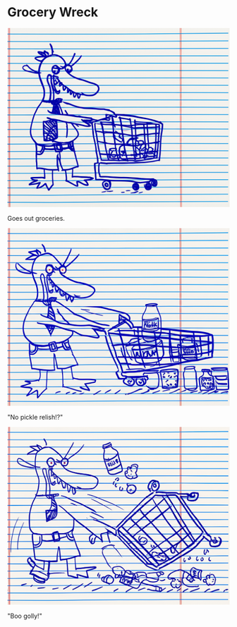 # Grocery Wreck

![Garrey Goosey pushes an empty shopping cart into a grocery store.](groceries-1.png)

Goes out groceries.

![Garrey Goosey stand beside a shopping cart staring at a shelf full of jars.](groceries-2.png)

"No pickle relish!?"

![Garrey Goosey agrily kicks over the shopping cart.](groceries-3.png)

"Boo golly!"
